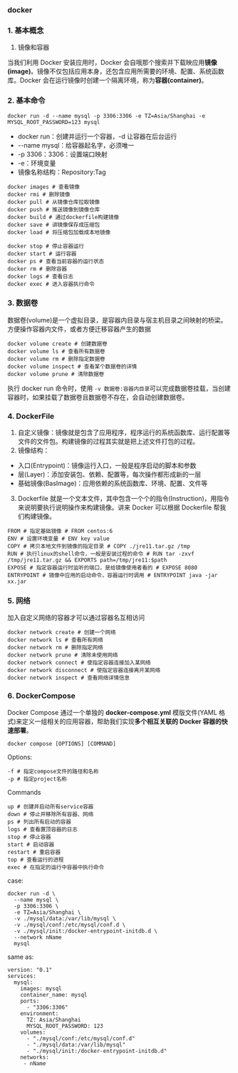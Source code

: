 ### docker

### 1. 基本概念

1. 镜像和容器

当我们利用 Docker 安装应用时，Docker 会自哦那个搜索并下载映应用**镜像(image)**。镜像不仅包括应用本身，还包含应用所需要的环境、配置、系统函数库。Docker 会在运行镜像时创建一个隔离环境，称为**容器(container)**。

### 2. 基本命令

```shell
docker run -d --name mysql -p 3306:3306 -e TZ=Asia/Shanghai -e MYSQL_ROOT_PASSWORD=123 mysql
```

- docker run：创建并运行一个容器，-d 让容器在后台运行
- --name mysql：给容器起名字，必须唯一
- -p 3306：3306：设置端口映射
- -e：环境变量
- 镜像名称结构：Repository:Tag

```shell
docker images # 查看镜像
docker rmi # 删除镜像
docker pull # 从镜像仓库拉取镜像
docker push # 推送镜像到镜像仓库
docker build # 通过dockerfile构建镜像
docker save # 讲镜像保存成压缩包
docker load # 将压缩包加载成本地镜像

docker stop # 停止容器运行
docker start # 运行容器
docker ps # 查看当前容器的运行状态
docker rm # 删除容器
docker logs # 查看日志
docker exec # 进入容器执行命令
```

### 3. 数据卷

数据卷(volume)是一个虚拟目录，是容器内目录与宿主机目录之间映射的桥梁。方便操作容器内文件，或者方便迁移容器产生的数据

```shell
docker volume create # 创建数据卷
docker volume ls # 查看所有数据卷
docker volume rm # 删除指定数据卷
docker volume inspect # 查看某个数据卷的详情
docker volume prune # 清除数据卷
```

执行 docker run 命令时，使用 `-v 数据卷:容器内目录`可以完成数据卷挂载，当创建容器时，如果挂载了数据卷且数据卷不存在，会自动创建数据卷。

### 4. DockerFile

1. 自定义镜像：镜像就是包含了应用程序，程序运行的系统函数库、运行配置等文件的文件包。构建镜像的过程其实就是把上述文件打包的过程。
2. 镜像结构：

- 入口(Entrypoint)：镜像运行入口，一般是程序启动的脚本和参数
- 层(Layer)：添加安装包、依赖、配置等，每次操作都形成新的一层
- 基础镜像(BasImage)：应用依赖的系统函数库、环境、配置、文件等

3. Dockerfile 就是一个文本文件，其中包含一个个的指令(Instruction)，用指令来说明要执行说明操作来构建镜像。讲来 Docker 可以根据 Dockerfile 帮我们构建镜像。

```shell
FROM # 指定基础镜像 # FROM centos:6
ENV # 设置环境变量 # ENV key value
COPY # 拷贝本地文件到镜像的指定目录 # COPY ./jre11.tar.gz /tmp
RUN # 执行linux的shell命令，一般是安装过程的命令 # RUN tar -zxvf /tmp/jre11.tar.gz && EXPORTS path=/tmp/jre11:$path
EXPOSE # 指定容器运行时监听的端口，是给镜像使用者看的 # EXPOSE 8080
ENTRYPOINT # 镜像中应用的启动命令，容器运行时调用 # ENTRYPOINT java -jar xx.jar
```

### 5. 网络

加入自定义网络的容器才可以通过容器名互相访问

```shell
docker network create # 创建一个网络
docker network ls # 查看所有网络
docker network rm # 删除指定网络
docker network prune # 清除未使用网络
docker network connect # 使指定容器连接加入某网络
docker network disconnect # 使指定容器连接离开某网络
docker network inspect # 查看网络详情信息
```

### 6. DockerCompose

Docker Compose 通过一个单独的 **docker-compose.yml** 模版文件(YAML 格式)来定义一组相关的应用容器，帮助我们实现**多个相互关联的 Docker 容器的快速部署**。

```shell
docker compose [OPTIONS] [COMMAND]
```

Options:

```shell
-f # 指定compose文件的路径和名称
-p # 指定project名称
```

Commands

```shell
up # 创建并启动所有service容器
down # 停止并移除所有容器、网络
ps # 列出所有启动的容器
logs # 查看置顶容器的日志
stop # 停止容器
start # 启动容器
restart # 重启容器
top # 查看运行的进程
exec # 在指定的运行中容器中执行命令
```

case:

```shell
docker run -d \
  --name mysql \
  -p 3306:3306 \
  -e TZ=Asia/Shanghai \
  -v ./mysql/data:/var/lib/mysql \
  -v ./mysql/conf:/etc/mysql/conf.d \
  -v ./mysql/init:/docker-entrypoint-initdb.d \
  --network nName
  mysql
```

same as:

```shell
version: "0.1"
services:
  mysql:
    images: mysql
    container_name: mysql
    ports:
      - "3306:3306"
    environment:
      TZ: Asia/Shanghai
      MYSQL_ROOT_PASSWORD: 123
    volumes:
      - "./mysql/conf:/etc/mysql/conf.d"
      - "./mysql/data:/var/lib/mysql"
      - "./mysql/init:/docker-entrypoint-initdb.d"
    networks:
     - nName
```
